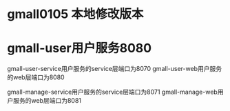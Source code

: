 # gmall0105 本地修改版本
# gmall-user用户服务8080
gmall-user-service用户服务的service层端口为8070
gmall-user-web用户服务的web层端口为8080

gmall-manage-service用户服务的service层端口为8071
gmall-manage-web用户服务的web层端口为8081